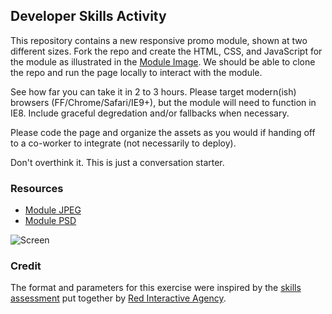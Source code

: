 ## Developer Skills Activity

This repository contains a new responsive promo module, shown at two different sizes. Fork the repo and create the HTML, CSS, and JavaScript for the module as illustrated in the [Module Image](https://github.com/rocket-media/dev-skills-activity/blob/master/widget.jpg). We should be able to clone the repo and run the page locally to interact with the module.

See how far you can take it in 2 to 3 hours. Please target modern(ish) browsers (FF/Chrome/Safari/IE9+), but the module will need to function in IE8. Include graceful degredation and/or fallbacks when necessary.

Please code the page and organize the assets as you would if handing off to a co-worker to integrate (not necessarily to deploy).

Don't overthink it. This is just a conversation starter.

### Resources

* [Module JPEG](https://github.com/rocket-media/dev-skills-activity/blob/master/widget.jpg)
* [Module PSD](https://github.com/rocket-media/dev-skills-activity/blob/master/widget.psd?raw=true)

![Screen](https://github.com/rocket-media/dev-skills-activity/raw/master/widget.jpg)

### Credit

The format and parameters for this exercise were inspired by the [skills assessment](https://github.com/ff0000/skills-assessment) put together by [Red Interactive Agency](http://ff0000.com/).